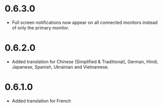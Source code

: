 # 0.6.3.0
- Full screen notifications now appear on all connected monitors instead of only the primary monitor.

# 0.6.2.0
- Added translation for Chinese (Simplified & Traditional), German, Hindi, Japanese, Spanish, Ukrainian and Vietnamese.

# 0.6.1.0
- Added translation for French
